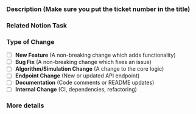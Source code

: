 ### Description (Make sure you put the ticket number in the title)

### Related Notion Task

### Type of Change

- [ ] **New Feature** (A non-breaking change which adds functionality)
- [ ] **Bug Fix** (A non-breaking change which fixes an issue)
- [ ] **Algorithm/Simulation Change** (A change to the core logic)
- [ ] **Endpoint Change** (New or updated API endpoint)
- [ ] **Documentation** (Code comments or README updates)
- [ ] **Internal Change** (CI, dependencies, refactoring)

### More details